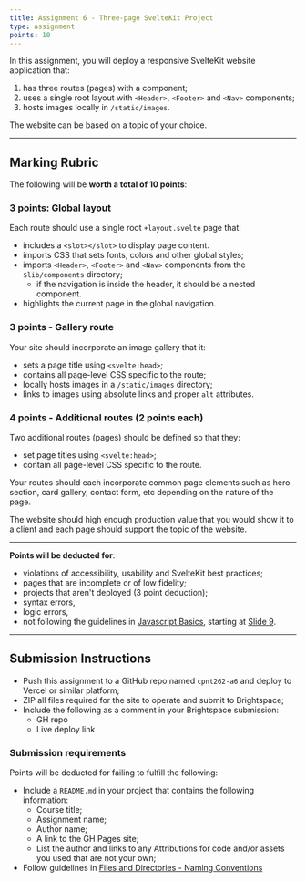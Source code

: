 ```yaml
---
title: Assignment 6 - Three-page SvelteKit Project
type: assignment
points: 10
---
```


In this assignment, you will deploy a responsive SvelteKit website application that:
1. has three routes (pages) with a component;
2. uses a single root layout with `<Header>`, `<Footer>` and `<Nav>` components;
3. hosts images locally in `/static/images`.

The website can be based on a topic of your choice.

---
## Marking Rubric
The following will be **worth a total of 10 points**:

### 3 points: Global layout
Each route should use a single root `+layout.svelte` page that:
- includes a `<slot></slot>` to display page content.
- imports CSS that sets fonts, colors and other global styles;
- imports `<Header>`, `<Footer>` and `<Nav>` components from the `$lib/components` directory;
    - if the navigation is inside the header, it should be a nested component.
- highlights the current page in the global navigation.

### 3 points - Gallery route
Your site should incorporate an image gallery that it:
- sets a page title using `<svelte:head>`;
- contains all page-level CSS specific to the route;
- locally hosts images in a `/static/images` directory;
- links to images using absolute links and proper `alt` attributes.

### 4 points - Additional routes (2 points each)
Two additional routes (pages) should be defined so that they:
- set page titles using `<svelte:head>`;
- contain all page-level CSS specific to the route.

Your routes should each incorporate common page elements such as hero section, card gallery, contact form, etc depending on the nature of the page.

The website should high enough production value that you would show it to a client and each page should support the topic of the website.

---

**Points will be deducted for**:
- violations of accessibility, usability and SvelteKit best practices;
- pages that are incomplete or of low fidelity; 
- projects that aren't deployed (3 point deduction);
- syntax errors, 
- logic errors,
- not following the guidelines in [Javascript Basics](https://sait-wbdv.github.io/slides/w23/cpnt-262/js-introduction.html), starting at [Slide 9](https://sait-wbdv.github.io/slides/w23/cpnt-262/js-introduction.html#/9).

---

## Submission Instructions
- Push this assignment to a GitHub repo named `cpnt262-a6` and deploy to Vercel or similar platform;
- ZIP all files required for the site to operate and submit to Brightspace;
- Include the following as a comment in your Brightspace submission:
  - GH repo
  - Live deploy link

### Submission requirements
Points will be deducted for failing to fulfill the following:
- Include a `README.md` in your project that contains the following information:
  - Course title;
  - Assignment name;
  - Author name;
  - A link to the GH Pages site;
  - List the author and links to any Attributions for code and/or assets you used that are not your own;
- Follow guidelines in [Files and Directories - Naming Conventions](https://gist.github.com/acidtone/d77059ec1851eff266339a3df70f6984)
